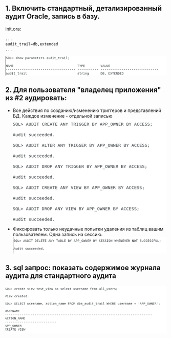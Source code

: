 ## 1.  Включить стандартный, детализированный аудит Oracle, запись в базу.
init.ora:
```
...
audit_trail=db,extended
...
```

![](1.png)
    
## 2.  Для пользователя "владелец приложения" из #2 аудировать:  

 - Все действия по созданию/изменению триггеров и представлений БД. Каждое изменение - отдельной записью ![](2.png)
 - Фиксировать только неудачные попытки удаления из таблиц вашим пользователем. Одна запись на сессию. ![](3.png)
    
## 3.  sql запрос: показать содержимое журнала аудита для стандартного аудита
![](4.png)
